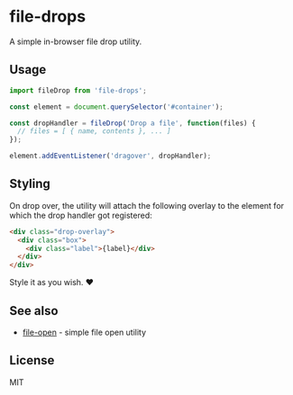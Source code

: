 # file-drops

A simple in-browser file drop utility.


## Usage

```javascript
import fileDrop from 'file-drops';

const element = document.querySelector('#container');

const dropHandler = fileDrop('Drop a file', function(files) {
  // files = [ { name, contents }, ... ]
});

element.addEventListener('dragover', dropHandler);
```


## Styling

On drop over, the utility will attach the following overlay to the
element for which the drop handler got registered:

```html
<div class="drop-overlay">
  <div class="box">
    <div class="label">{label}</div>
  </div>
</div>
```

Style it as you wish. :heart:


## See also

* [file-open](https://github.com/nikku/file-open) - simple file open utility


## License

MIT
